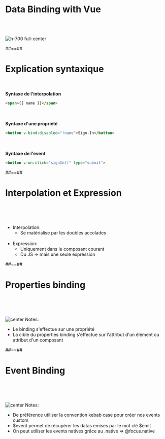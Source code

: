 <!-- .slide: class="" -->
# Data Binding with Vue
<br><br>

![h-700 full-center](assets/images/school/data-binding-template/vue.png)


##==##

<!-- .slide: class="with-code inconsolata " -->
# Explication syntaxique
<br><br>
<b>Syntaxe de l'interpolation</b><br>
```html
<span>{{ name }}</span>
```
<!-- .element: class="medium-code" -->
<br><br>
<b>Syntaxe d'une propriété</b><br>
```html
<button v-bind:disabled="!name">Sign-In</button>
```
<!-- .element: class="medium-code" -->
<br><br>
<b>Syntaxe de l'event</b><br>
```html
<button v-on:click="signIn()" type="submit">
```
<!-- .element: class="medium-code" -->

##==##

<!-- .slide -->
# Interpolation et Expression
<br><br><br>

- Interpolation:
    - Se matérialise par les doubles accolades <br><br>
- Expression:
    - Uniquement dans le composant courant
    - Du JS => mais une seule expression

##==##

<!-- .slide" -->
# Properties binding
<br><br><br>

![center](assets/images/school/data-binding-template/properties_binding.png)
Notes:
 - Le binding s'effectue sur une propriété
 - La cible du properties binding s'effectue sur l'attribut d'un élément ou attribut d'un composant

##==##

<!-- .slide" -->
# Event Binding
<br><br><br>

![center](assets/images/school/data-binding-template/event_binding.png)
Notes:
 - De préférence utiliser la convention kebab case pour créer nos events custom
 - $event permet de récupérer les datas emises par le mot clé $emit
 - On peut utiliser les events natives grâce au .native => @focus.native
